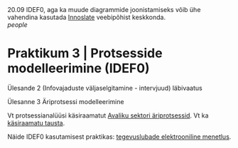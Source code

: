 <div class='infoteade teade'>
20.09  IDEF0, aga ka muude diagrammide joonistamiseks võib ühe vahendina kasutada <a href='https://www.innoslate.com/'>Innoslate</a> veebipõhist keskkonda.

</div>

<div style='display: inline-block;'><i class="material-icons ikoon teal">people</i></div>

# Praktikum 3 | Protsesside modelleerimine (IDEF0)

Ülesande 2 (Infovajaduste väljaselgitamine - intervjuud) läbivaatus

Ülesanne 3 Äriprotsessi modelleerimine

Vt protsessianalüüsi käsiraamatut [Avaliku sektori äriprotsessid](https://www.ria.ee/public/Programm/avaliku_sektori_ariprotsesside_kasiraamat/Ariprotsesside_kasiraamat_062013.pdf). Vt ka [käsiraamatu tausta](https://www.ria.ee/avalike-teenuste-arendamine/). 

Näide IDEF0 kasutamisest praktikas: [tegevuslubade elektrooniline menetlus](https://infosysteemid.blogspot.com/2014/09/tegevuslubade-elektrooniline-menetlus.html).